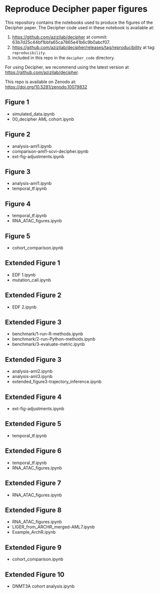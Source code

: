 # Reproduce Decipher paper figures

This repository contains the notebooks used to produce the figures of the Decipher paper.
The Decipher code used in these notebook is available at: 
1) https://github.com/azizilab/decipher at commit: 63b7d25c44bf1bbfa65ca7865e41b6c9b0abcf07.
2) https://github.com/azizilab/decipher/releases/tag/reproducibility at tag: `reproducibility`.
3) included in this repo in the `decipher_code` directory.

For using Decipher, we recommend using the latest version at https://github.com/azizilab/decipher.

This repo is available on Zenodo at: https://doi.org/10.5281/zenodo.10079832 


## Figure 1
- simulated_data.ipynb
- 00_decipher AML cohort.ipynb

## Figure 2
- analysis-aml1.ipynb
- comparison-aml1-scvi-decipher.ipynb
- ext-fig-adjustments.ipynb

## Figure 3
- analysis-aml1.ipynb
- temporal_tf.ipynb
  
## Figure 4
- temporal_tf.ipynb
- RNA_ATAC_figures.ipynb

## Figure 5
- cohort_comparison.ipynb

## Extended Figure 1
- EDF 1.ipynb
- mutation_call.ipynb

## Extended Figure 2
- EDF 2.ipynb

## Extended Figure 3
- benchmark/1-run-R-methods.ipynb
- benchmark/2-run-Python-methods.ipynb
- benchmark/3-evaluate-metric.ipynb

## Extended Figure 3
- analysis-aml2.ipynb
- analysis-aml3.ipynb
- extended_figure3-trajectory_inference.ipynb

## Extended Figure 4
 - ext-fig-adjustments.ipynb

## Extended Figure 5
- temporal_tf.ipynb

## Extended Figure 6
- temporal_tf.ipynb
- RNA_ATAC_figures.ipynb

## Extended Figure 7
- RNA_ATAC_figures.ipynb

## Extended Figure 8
- RNA_ATAC_figures.ipynb
- LIGER_from_ARCHR_merged-AML7.ipynb
- Example_ArchR.ipynb

## Extended Figure 9
- cohort_comparison.ipynb

## Extended Figure 10
- DNMT3A cohort analysis.ipynb
